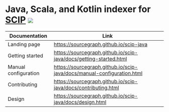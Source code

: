 # Java, Scala, and Kotlin indexer for [SCIP](https://github.com/sourcegraph/scip) ![](https://img.shields.io/badge/status-development-green?style=flat)

| Documentation        | Link                                                                   |
| -------------------- | ---------------------------------------------------------------------- |
| Landing page         | https://sourcegraph.github.io/scip-java                                |
| Getting started      | https://sourcegraph.github.io/scip-java/docs/getting-started.html      |
| Manual configuration | https://sourcegraph.github.io/scip-java/docs/manual-configuration.html |
| Contributing         | https://sourcegraph.github.io/scip-java/docs/contributing.html         |
| Design               | https://sourcegraph.github.io/scip-java/docs/design.html               |
